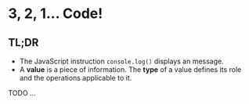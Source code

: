 # 3, 2, 1... Code!

## TL;DR

* The JavaScript instruction `console.log()` displays an message.
* A **value** is a piece of information. The **type** of a value defines its role and the operations applicable to it.

TODO ...